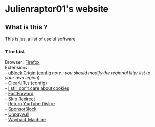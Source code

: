 # Julienraptor01's website

## What is this ?

This is just a list of useful software

### The List

Browser : [Firefox](https://www.mozilla.org/firefox/all)
<br>Extensions :
<br>	- [uBlock Origin](https://addons.mozilla.org/firefox/addon/ublock-origin) ([config](<configs/uBlock Origin.json>) *note : you should modify the regional filter list to your own region*)
<br>	- [ClearURLs](https://addons.mozilla.org/firefox/addon/clearurls) ([config](<configs/ClearURLs.json>))
<br> 	- [I still don't care about cookies](https://addons.mozilla.org/firefox/addon/istilldontcareaboutcookies)
<br>	- [FastForward](https://addons.mozilla.org/firefox/addon/fastforwardteam)
<br>	- [Skip Redirect](https://addons.mozilla.org/firefox/addon/skip-redirect)
<br>	- [Return YouTube Dislike](https://addons.mozilla.org/firefox/addon/return-youtube-dislikes)
<br>	- [SponsorBlock](https://addons.mozilla.org/firefox/addon/sponsorblock)
<br>	- [Unpaywall](https://addons.mozilla.org/firefox/addon/unpaywall)
<br>	- [Wayback Machine](https://addons.mozilla.org/firefox/addon/wayback-machine_new)

